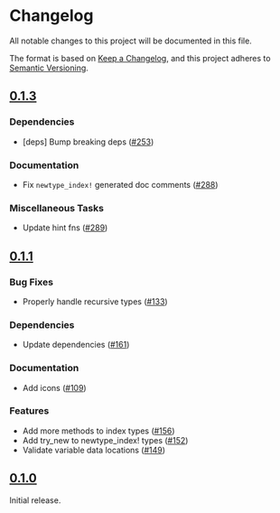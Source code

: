# Changelog

All notable changes to this project will be documented in this file.

The format is based on [Keep a Changelog](https://keepachangelog.com/en/1.1.0/),
and this project adheres to [Semantic Versioning](https://semver.org/spec/v2.0.0.html).

## [0.1.3](https://github.com/paradigmxyz/solar/releases/tag/v0.1.3)

### Dependencies

- [deps] Bump breaking deps ([#253](https://github.com/paradigmxyz/solar/issues/253))

### Documentation

- Fix `newtype_index!` generated doc comments ([#288](https://github.com/paradigmxyz/solar/issues/288))

### Miscellaneous Tasks

- Update hint fns ([#289](https://github.com/paradigmxyz/solar/issues/289))

## [0.1.1](https://github.com/paradigmxyz/solar/releases/tag/v0.1.1)

### Bug Fixes

- Properly handle recursive types ([#133](https://github.com/paradigmxyz/solar/issues/133))

### Dependencies

- Update dependencies ([#161](https://github.com/paradigmxyz/solar/issues/161))

### Documentation

- Add icons ([#109](https://github.com/paradigmxyz/solar/issues/109))

### Features

- Add more methods to index types ([#156](https://github.com/paradigmxyz/solar/issues/156))
- Add try_new to newtype_index! types ([#152](https://github.com/paradigmxyz/solar/issues/152))
- Validate variable data locations ([#149](https://github.com/paradigmxyz/solar/issues/149))

## [0.1.0](https://github.com/paradigmxyz/solar/releases/tag/v0.1.0)

Initial release.

<!-- generated by git-cliff -->
